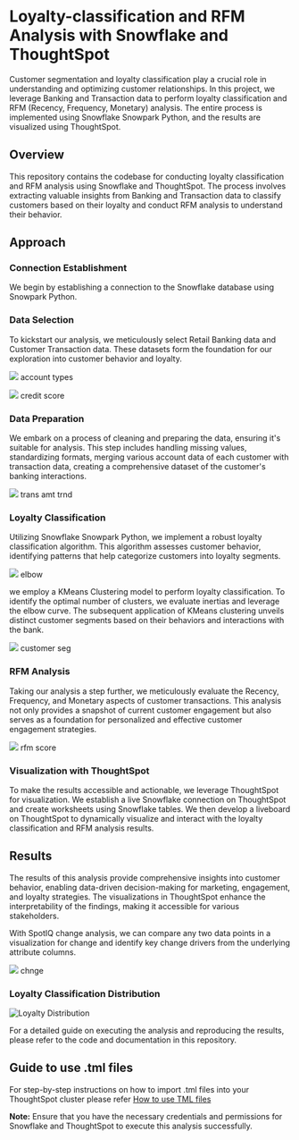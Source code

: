 # Loyalty-classification and RFM Analysis with Snowflake and ThoughtSpot

Customer segmentation and loyalty classification play a crucial role in understanding and optimizing customer relationships. In this project, we leverage Banking and Transaction data to perform loyalty classification and RFM (Recency, Frequency, Monetary) analysis. The entire process is implemented using Snowflake Snowpark Python, and the results are visualized using ThoughtSpot.

## Overview

This repository contains the codebase for conducting loyalty classification and RFM analysis using Snowflake and ThoughtSpot. The process involves extracting valuable insights from Banking and Transaction data to classify customers based on their loyalty and conduct RFM analysis to understand their behavior.

## Approach

### Connection Establishment
We begin by establishing a connection to the Snowflake database using Snowpark Python.

### Data Selection

To kickstart our analysis, we meticulously select Retail Banking data and Customer Transaction data. These datasets form the foundation for our exploration into customer behavior and loyalty.

<img src = "images/customer_interactions_forecast.png" > account types

<img src = "images/customer_interactions_forecast.png" > credit score

### Data Preparation

We embark on a process of cleaning and preparing the data, ensuring it's suitable for analysis. This step includes handling missing values, standardizing formats, merging various account data of each customer with transaction data, creating a comprehensive dataset of the customer's banking interactions.

<img src = "images/customer_interactions_forecast.png" > trans amt trnd


### Loyalty Classification

Utilizing Snowflake Snowpark Python, we implement a robust loyalty classification algorithm. This algorithm assesses customer behavior, identifying patterns that help categorize customers into loyalty segments.

<img src = "images/customer_interactions_forecast.png" > elbow

we employ a KMeans Clustering model to perform loyalty classification. To identify the optimal number of clusters, we evaluate inertias and leverage the elbow curve. The subsequent application of KMeans clustering unveils distinct customer segments based on their behaviors and interactions with the bank.

<img src = "images/customer_interactions_forecast.png" > customer seg


### RFM Analysis

Taking our analysis a step further, we meticulously evaluate the Recency, Frequency, and Monetary aspects of customer transactions. This analysis not only provides a snapshot of current customer engagement but also serves as a foundation for personalized and effective customer engagement strategies.

<img src = "images/customer_interactions_forecast.png" > rfm score

### Visualization with ThoughtSpot

To make the results accessible and actionable, we leverage ThoughtSpot for visualization. We establish a live Snowflake connection on ThoughtSpot and create worksheets using Snowflake tables. We then develop a liveboard on ThoughtSpot to dynamically visualize and interact with the loyalty classification and RFM analysis results.

## Results

The results of this analysis provide comprehensive insights into customer behavior, enabling data-driven decision-making for marketing, engagement, and loyalty strategies. The visualizations in ThoughtSpot enhance the interpretability of the findings, making it accessible for various stakeholders.

With SpotIQ change analysis, we can compare any two data points in a visualization for change and identify key change drivers from the underlying attribute columns. 

<img src = "images/customer_interactions_forecast.png" > chnge

### Loyalty Classification Distribution

![Loyalty Distribution](path/to/loyalty_distribution_chart.png)


For a detailed guide on executing the analysis and reproducing the results, please refer to the code and documentation in this repository.

## Guide to use .tml files
For step-by-step instructions on how to import .tml files into your ThoughtSpot cluster please refer [How to use TML files](https://docs.thoughtspot.com/cloud/latest/scriptability#_how_to_use_tml_files)

**Note:** Ensure that you have the necessary credentials and permissions for Snowflake and ThoughtSpot to execute this analysis successfully.
